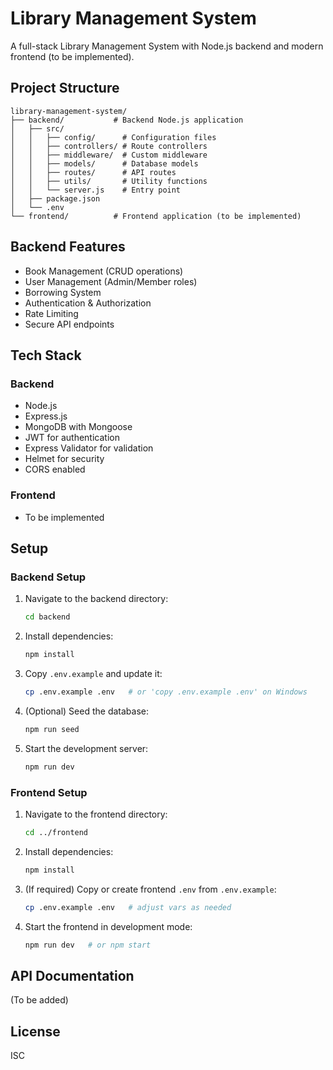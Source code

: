 # Library Management System

A full-stack Library Management System with Node.js backend and modern frontend (to be implemented).

## Project Structure

```
library-management-system/
├── backend/           # Backend Node.js application
│   ├── src/
│   │   ├── config/      # Configuration files
│   │   ├── controllers/ # Route controllers
│   │   ├── middleware/  # Custom middleware
│   │   ├── models/      # Database models
│   │   ├── routes/      # API routes
│   │   ├── utils/       # Utility functions
│   │   └── server.js    # Entry point
│   ├── package.json
│   └── .env
└── frontend/          # Frontend application (to be implemented)
```

## Backend Features

- Book Management (CRUD operations)
- User Management (Admin/Member roles)
- Borrowing System
- Authentication & Authorization
- Rate Limiting
- Secure API endpoints

## Tech Stack

### Backend
- Node.js
- Express.js
- MongoDB with Mongoose
- JWT for authentication
- Express Validator for validation
- Helmet for security
- CORS enabled

### Frontend
- To be implemented

## Setup

### Backend Setup
1. Navigate to the backend directory:
   ```bash
   cd backend
   ```
2. Install dependencies:
   ```bash
   npm install
   ```
3. Copy `.env.example` and update it:
   ```bash
   cp .env.example .env   # or 'copy .env.example .env' on Windows
   ```
4. (Optional) Seed the database:
   ```bash
   npm run seed
   ```
5. Start the development server:
   ```bash
   npm run dev
   ```

### Frontend Setup
1. Navigate to the frontend directory:
   ```bash
   cd ../frontend
   ```
2. Install dependencies:
   ```bash
   npm install
   ```
3. (If required) Copy or create frontend `.env` from `.env.example`:
   ```bash
   cp .env.example .env   # adjust vars as needed
   ```
4. Start the frontend in development mode:
   ```bash
   npm run dev   # or npm start
   ```

## API Documentation

(To be added)

## License

ISC

